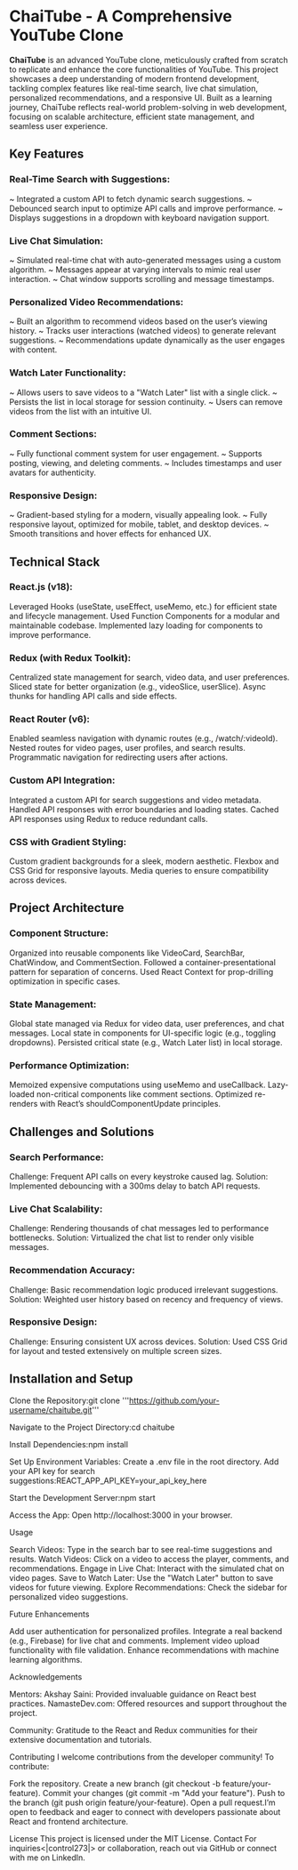 # ChaiTube - A Comprehensive YouTube Clone

**ChaiTube** is an advanced YouTube clone, meticulously crafted from scratch to replicate and enhance the core functionalities of YouTube. This project showcases a deep understanding of modern frontend development, tackling complex features like real-time search, live chat simulation, personalized recommendations, and a responsive UI. Built as a learning journey, ChaiTube reflects real-world problem-solving in web development, focusing on scalable architecture, efficient state management, and seamless user experience.


## Key Features

### Real-Time Search with Suggestions:
~ Integrated a custom API to fetch dynamic search suggestions.
~ Debounced search input to optimize API calls and improve performance.
~ Displays suggestions in a dropdown with keyboard navigation support.


### Live Chat Simulation:
~ Simulated real-time chat with auto-generated messages using a custom algorithm.
~ Messages appear at varying intervals to mimic real user interaction.
~ Chat window supports scrolling and message timestamps.


### Personalized Video Recommendations:
~ Built an algorithm to recommend videos based on the user’s viewing history.
~ Tracks user interactions (watched videos) to generate relevant suggestions.
~ Recommendations update dynamically as the user engages with content.


### Watch Later Functionality:
~ Allows users to save videos to a "Watch Later" list with a single click.
~ Persists the list in local storage for session continuity.
~ Users can remove videos from the list with an intuitive UI.


### Comment Sections:
~ Fully functional comment system for user engagement.
~ Supports posting, viewing, and deleting comments.
~ Includes timestamps and user avatars for authenticity.


### Responsive Design:
~ Gradient-based styling for a modern, visually appealing look.
~ Fully responsive layout, optimized for mobile, tablet, and desktop devices.
~ Smooth transitions and hover effects for enhanced UX.



## Technical Stack

### React.js (v18):
Leveraged Hooks (useState, useEffect, useMemo, etc.) for efficient state and lifecycle management.
Used Function Components for a modular and maintainable codebase.
Implemented lazy loading for components to improve performance.


### Redux (with Redux Toolkit):
Centralized state management for search, video data, and user preferences.
Sliced state for better organization (e.g., videoSlice, userSlice).
Async thunks for handling API calls and side effects.


### React Router (v6):
Enabled seamless navigation with dynamic routes (e.g., /watch/:videoId).
Nested routes for video pages, user profiles, and search results.
Programmatic navigation for redirecting users after actions.


### Custom API Integration:
Integrated a custom API for search suggestions and video metadata.
Handled API responses with error boundaries and loading states.
Cached API responses using Redux to reduce redundant calls.


### CSS with Gradient Styling:
Custom gradient backgrounds for a sleek, modern aesthetic.
Flexbox and CSS Grid for responsive layouts.
Media queries to ensure compatibility across devices.



## Project Architecture

### Component Structure:
Organized into reusable components like VideoCard, SearchBar, ChatWindow, and CommentSection.
Followed a container-presentational pattern for separation of concerns.
Used React Context for prop-drilling optimization in specific cases.


### State Management:
Global state managed via Redux for video data, user preferences, and chat messages.
Local state in components for UI-specific logic (e.g., toggling dropdowns).
Persisted critical state (e.g., Watch Later list) in local storage.


### Performance Optimization:
Memoized expensive computations using useMemo and useCallback.
Lazy-loaded non-critical components like comment sections.
Optimized re-renders with React’s shouldComponentUpdate principles.



## Challenges and Solutions

### Search Performance:
Challenge: Frequent API calls on every keystroke caused lag.
Solution: Implemented debouncing with a 300ms delay to batch API requests.


### Live Chat Scalability:
Challenge: Rendering thousands of chat messages led to performance bottlenecks.
Solution: Virtualized the chat list to render only visible messages.


### Recommendation Accuracy:
Challenge: Basic recommendation logic produced irrelevant suggestions.
Solution: Weighted user history based on recency and frequency of views.


### Responsive Design:
Challenge: Ensuring consistent UX across devices.
Solution: Used CSS Grid for layout and tested extensively on multiple screen sizes.



## Installation and Setup

Clone the Repository:git clone '''https://github.com/your-username/chaitube.git'''


Navigate to the Project Directory:cd chaitube


Install Dependencies:npm install


Set Up Environment Variables:
Create a .env file in the root directory.
Add your API key for search suggestions:REACT_APP_API_KEY=your_api_key_here




Start the Development Server:npm start


Access the App:
Open http://localhost:3000 in your browser.



Usage

Search Videos: Type in the search bar to see real-time suggestions and results.
Watch Videos: Click on a video to access the player, comments, and recommendations.
Engage in Live Chat: Interact with the simulated chat on video pages.
Save to Watch Later: Use the "Watch Later" button to save videos for future viewing.
Explore Recommendations: Check the sidebar for personalized video suggestions.

Future Enhancements

Add user authentication for personalized profiles.
Integrate a real backend (e.g., Firebase) for live chat and comments.
Implement video upload functionality with file validation.
Enhance recommendations with machine learning algorithms.

Acknowledgements

Mentors:
Akshay Saini: Provided invaluable guidance on React best practices.
NamasteDev.com: Offered resources and support throughout the project.


Community: Gratitude to the React and Redux communities for their extensive documentation and tutorials.

Contributing
I welcome contributions from the developer community! To contribute:

Fork the repository.
Create a new branch (git checkout -b feature/your-feature).
Commit your changes (git commit -m "Add your feature").
Push to the branch (git push origin feature/your-feature).
Open a pull request.I’m open to feedback and eager to connect with developers passionate about React and frontend architecture.

License
This project is licensed under the MIT License.
Contact
For inquiries<|control273|>
 or collaboration, reach out via GitHub or connect with me on LinkedIn.
